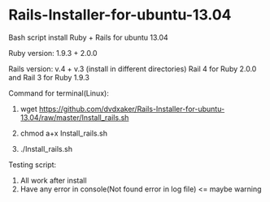 Rails-Installer-for-ubuntu-13.04
================================

Bash script install Ruby + Rails for ubuntu 13.04

Ruby version: 1.9.3 + 2.0.0

Rails version: v.4 + v.3 (install in different directories)
Rail 4 for Ruby 2.0.0 and Rail 3 for Ruby 1.9.3

Command for terminal(Linux):

1) wget https://github.com/dvdxaker/Rails-Installer-for-ubuntu-13.04/raw/master/Install_rails.sh

2) chmod a+x Install_rails.sh

3) ./Install_rails.sh

Testing script:
1) All work after install
2) Have any error in console(Not found error in log file) <= maybe warning
